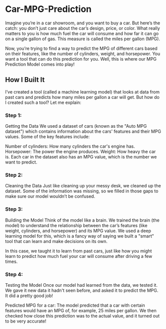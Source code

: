 # Car-MPG-Prediction
Imagine you’re in a car showroom, and you want to buy a car. But here’s the catch: you don’t just care about the car’s design, price, or color. What really matters to you is how much fuel the car will consume and how far it can go on a single gallon of gas. This measure is called the miles per gallon (MPG).

Now, you’re trying to find a way to predict the MPG of different cars based on their features, like the number of cylinders, weight, and horsepower. You want a tool that can do this prediction for you. Well, this is where our MPG Prediction Model comes into play!

## How I Built It
I’ve created a tool (called a machine learning model) that looks at data from past cars and predicts how many miles per gallon a car will get. But how do I created such a tool? Let me explain:

### Step 1: 
Getting the Data We used a dataset of cars (known as the "Auto MPG dataset") which contains information about the cars' features and their MPG values. Some of the key features include:

Number of cylinders: How many cylinders the car's engine has.
Horsepower: The power the engine produces.
Weight: How heavy the car is.
Each car in the dataset also has an MPG value, which is the number we want to predict.

### Step 2:
Cleaning the Data Just like cleaning up your messy desk, we cleaned up the dataset. Some of the information was missing, so we filled in those gaps to make sure our model wouldn’t be confused.

### Step 3:
Building the Model Think of the model like a brain. We trained the brain (the model) to understand the relationship between the car’s features (like weight, cylinders, and horsepower) and its MPG value. We used a deep learning model for this, which is a fancy way of saying we built a "smart" tool that can learn and make decisions on its own.

In this case, we taught it to learn from past cars, just like how you might learn to predict how much fuel your car will consume after driving a few times.

### Step 4: 
Testing the Model Once our model had learned from the data, we tested it. We gave it new data it hadn't seen before, and asked it to predict the MPG. It did a pretty good job!

Predicted MPG for a car: The model predicted that a car with certain features would have an MPG of, for example, 25 miles per gallon.
We then checked how close this prediction was to the actual value, and it turned out to be very accurate!
